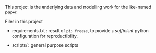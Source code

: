 This project is the underlying data and modelling work for the like-named paper.

Files in this project:

- requirements.txt : result of `pip freeze`, to provide a *sufficient* python configuration for reproductibility.

- scripts/ : general purpose scripts
